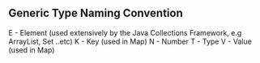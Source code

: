 ## Generic Type Naming Convention
E - Element (used extensively by the Java Collections Framework, e.g ArrayList, Set ..etc)
K - Key (used in Map)
N - Number
T - Type
V - Value (used in Map)